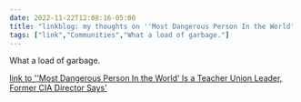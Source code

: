 ---date: 2022-11-22T12:08:16-05:00title: "linkblog: my thoughts on ''Most Dangerous Person In the World' Is a Teacher Union Leader, Former CIA Director Says'"tags: ["link","Communities","What a load of garbage."]---What a load of garbage.   [link to ''Most Dangerous Person In the World' Is a Teacher Union Leader, Former CIA Director Says'](https://www.vice.com/en/article/93av5a/most-dangerous-person-in-the-world-is-a-teacher-union-leader-former-cia-director-says)